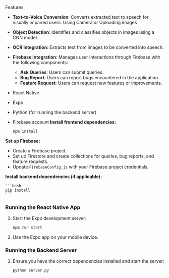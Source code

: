 Features

- **Text-to-Voice Conversion**: Converts extracted text to speech for visually impaired users. Using Camera or Uploading images
- **Object Detection**: Identifies and classifies objects in images using a CNN model.
- **OCR Integration**: Extracts text from images to be converted into speech.
- **Firebase Integration**: Manages user interactions through Firebase with the following components:
  - **Ask Queries**: Users can submit queries.
  - **Bug Report**: Users can report bugs encountered in the application.
  - **Feature Request**: Users can request new features or improvements.
 
- React Native
- Expo 
- Python (for running the backend server)
- Firebase account
 **Install frontend dependencies:**

    ```bash
    npm install
    ```

 **Set up Firebase:**
   - Create a Firebase project.
   - Set up Firestore and create collections for queries, bug reports, and feature requests.
   - Update `FirebaseConfig.js` with your Firebase project credentials.

 **Install backend dependencies (if applicable):**

    ```bash
    pip install 
    ```



### Running the React Native App

1. Start the Expo development server:

    ```bash
    npm run start
    ```

2. Use the Expo app on your mobile device.

### Running the Backend Server

1. Ensure you have the correct dependencies installed and start the server:

    ```bash
    python server.py
    ```
